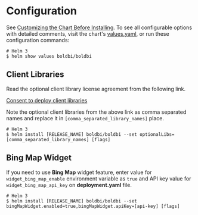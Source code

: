 # Configuration

See [Customizing the Chart Before Installing](https://helm.sh/docs/intro/using_helm/#customizing-the-chart-before-installing).
To see all configurable options with detailed comments, visit the chart's [values.yaml](../charts/values.yaml), or run these configuration commands:

```console
# Helm 3
$ helm show values boldbi/boldbi
```

## Client Libraries

Read the optional client library license agreement from the following link.

[Consent to deploy client libraries](../docs/consent-to-deploy-client-libraries.md)

Note the optional client libraries from the above link as comma separated names and replace it in `[comma_separated_library_names]` place.

```console
# Helm 3
$ helm install [RELEASE_NAME] boldbi/boldbi --set optionalLibs=[comma_separated_library_names] [flags]
```

## Bing Map Widget

If you need to use **Bing Map** widget feature, enter value for `widget_bing_map_enable` environment variable as `true` and API key value for `widget_bing_map_api_key` on **deployment.yaml** file.

```console
# Helm 3
$ helm install [RELEASE_NAME] boldbi/boldbi --set bingMapWidget.enabled=true,bingMapWidget.apiKey=[api-key] [flags]
```
